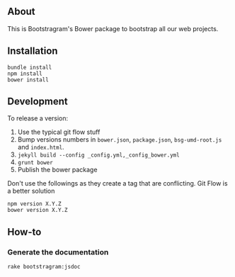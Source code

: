 ## About

This is Bootstragram's Bower package to bootstrap all our web projects.

## Installation

    bundle install
    npm install
    bower install

## Development

To release a version:

1. Use the typical git flow stuff
1. Bump versions numbers in `bower.json`, `package.json`, `bsg-umd-root.js` and `index.html`.
1. `jekyll build --config _config.yml,_config_bower.yml`
1. `grunt bower`
1. Publish the bower package

Don't use the followings as they create a tag that are conflicting. Git Flow is a better solution

    npm version X.Y.Z
    bower version X.Y.Z

## How-to

### Generate the documentation

    rake bootstragram:jsdoc
